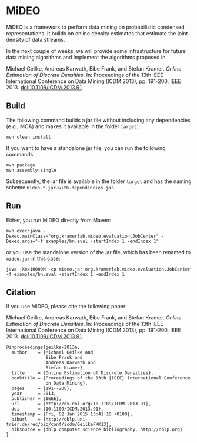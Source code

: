 # MiDEO
MiDEO is a framework to perform data mining on probabilistic condensed representations. It builds on online density estimates that estimate the joint density of data streams.

In the next couple of weeks, we will provide some infrastructure for future data mining algorithms and implement the algorithms proposed in

Michael Geilke, Andreas Karwath, Eibe Frank, and Stefan Kramer. *Online Estimation of Discrete Densities*. In: Proceedings of the 13th IEEE International Conference on Data Mining (ICDM 2013), pp. 191-200, IEEE 2013. [doi:10.1109/ICDM.2013.91](http://dx.doi.org/10.1109/ICDM.2013.91).

## Build
The following command builds a jar file without including any dependencies (e.g., MOA) and makes it available in the folder `target`:
```
mvn clean install
```
If you want to have a standalone jar file, you can run the following commands:
```
mvn package
mvn assembly:single
```
Subsequently, the jar file is available in the folder `target` and has the naming scheme ```mideo-*-jar-with-dependencies.jar```.

## Run
Either, you run MiDEO directly from Maven:
```
mvn exec:java -Dexec.mainClass="org.kramerlab.mideo.evaluation.JobCenter" -Dexec.args="-f examples/bn.eval -startIndex 1 -endIndex 1"
```
or you use the standalone version of the jar file, which has been renamed to ```mideo.jar``` in this case:
```
java -Xmx10000M -cp mideo.jar org.kramerlab.mideo.evaluation.JobCenter -f examples/bn.eval -startIndex 1 -endIndex 1
```

## Citation
If you use MiDEO, please cite the following paper:

Michael Geilke, Andreas Karwath, Eibe Frank, and Stefan Kramer. *Online Estimation of Discrete Densities*. In: Proceedings of the 13th IEEE International Conference on Data Mining (ICDM 2013), pp. 191-200, IEEE 2013. [doi:10.1109/ICDM.2013.91](http://dx.doi.org/10.1109/ICDM.2013.91).

```
@inproceedings{geilke-2013a,
  author    = {Michael Geilke and
               Eibe Frank and
               Andreas Karwath and
               Stefan Kramer},
  title     = {Online Estimation of Discrete Densities},
  booktitle = {Proceedings of the 13th {IEEE} International Conference
               on Data Mining},
  pages     = {191--200},
  year      = 2013,
  publisher = {IEEE},
  url       = {http://dx.doi.org/10.1109/ICDM.2013.91},
  doi       = {10.1109/ICDM.2013.91},
  timestamp = {Fri, 02 Jan 2015 13:41:10 +0100},
  biburl    = {http://dblp.uni-trier.de/rec/bib/conf/icdm/GeilkeFKK13},
  bibsource = {dblp computer science bibliography, http://dblp.org}
}
```
